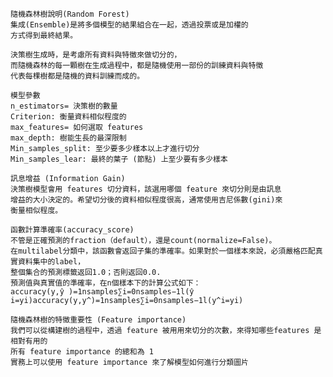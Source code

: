 	隨機森林樹說明(Random Forest)
	集成(Ensemble)是將多個模型的結果組合在一起，透過投票或是加權的
	方式得到最終結果。

	決策樹生成時，是考慮所有資料與特徵來做切分的，
	而隨機森林的每一顆樹在生成過程中，都是隨機使用一部份的訓練資料與特徵
	代表每棵樹都是隨機的資料訓練而成的。

	模型參數
	n_estimators= 決策樹的數量
	Criterion: 衡量資料相似程度的 
	max_features= 如何選取 features
	max_depth: 樹能生長的最深限制
	Min_samples_split: 至少要多少樣本以上才進行切分
	Min_samples_lear: 最終的葉子 (節點) 上至少要有多少樣本

	訊息增益 (Information Gain)
	決策樹模型會用 features 切分資料，該選用哪個 feature 來切分則是由訊息
	增益的大小決定的。希望切分後的資料相似程度很高，通常使用吉尼係數(gini)來
	衡量相似程度。

	函數計算準確率(accuracy_score)
	不管是正確預測的fraction（default），還是count(normalize=False)。
	在multilabel分類中，該函數會返回子集的準確率。如果對於一個樣本來說，必須嚴格匹配真實資料集中的label，
	整個集合的預測標籤返回1.0；否則返回0.0.
	預測值與真實值的準確率，在n個樣本下的計算公式如下：
	accuracy(y,ŷ )=1nsamples∑i=0nsamples−1l(ŷ i=yi)accuracy(y,y^)=1nsamples∑i=0nsamples−1l(y^i=yi)

	隨機森林樹的特徵重要性 (Feature importance)
	我們可以從構建樹的過程中，透過 feature 被⽤用來切分的次數，來得知哪些features 是相對有用的
	所有 feature importance 的總和為 1
	實務上可以使用 feature importance 來了解模型如何進行分類圖片




